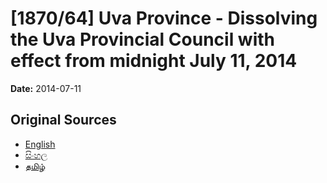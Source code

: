 # [1870/64] Uva Province - Dissolving the Uva Provincial Council with effect from midnight July 11, 2014

**Date:** 2014-07-11

## Original Sources

- [English](https://documents.gov.lk/view/extra-gazettes/2014/7/1870-64_E.pdf)
- [සිංහල](https://documents.gov.lk/view/extra-gazettes/2014/7/1870-64_S.pdf)
- [தமிழ்](https://documents.gov.lk/view/extra-gazettes/2014/7/1870-64_T.pdf)
